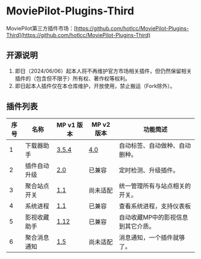 # MoviePilot-Plugins-Third

MoviePilot第三方插件市场：[https://github.com/hotlcc/MoviePilot-Plugins-Third](https://github.com/hotlcc/MoviePilot-Plugins-Third)

## 开源说明

1. 即日（2024/06/06）起本人将不再维护官方市场相关插件，但仍然保留相关插件的（包含但不限于）所有权、著作权等权利。
1. 即日起本人插件仅在本仓库维护，开放使用，禁止搬运（Fork除外）。

## 插件列表

|序号|名称|MP v1 版本|MP v2 版本|功能简述|
|---|---|---|---|---|
|1|下载器助手|[3.5.4](plugins/downloaderhelper)|[4.0](plugins.v2/downloaderhelper)|自动标签、自动做种、自动删种。|
|2|插件自动升级|[2.0](plugins/pluginautoupgrade)|已兼容|定时检测、升级插件。|
|3|聚合站点开关|[1.1](plugins/mergesiteswitch)|尚未适配|统一管理所有与站点相关的开关。|
|4|系统进程|[1.1](plugins/systemprocess)|已兼容|查看系统进程，支持仪表板|
|5|影视收藏助手|[1.12](plugins/mediacollecthelper)|已兼容|自动收藏MP中的影视信息到其它介质。|
|6|聚合消息通知|[1.5](plugins/mergemessagenotify)|尚未适配|消息通知，一个插件就够了。|
